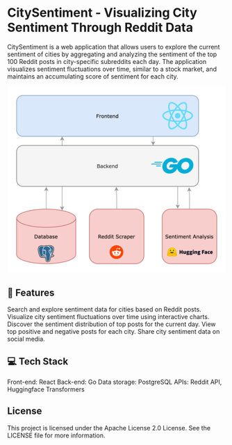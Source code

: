 # CitySentiment - Visualizing City Sentiment Through Reddit Data

CitySentiment is a web application that allows users to explore the current sentiment of cities by aggregating and analyzing the sentiment of the top 100 Reddit posts in city-specific subreddits each day. The application visualizes sentiment fluctuations over time, similar to a stock market, and maintains an accumulating score of sentiment for each city.

<img src="assets/citymetrics.png"/>

## 🚀 Features
Search and explore sentiment data for cities based on Reddit posts.
Visualize city sentiment fluctuations over time using interactive charts.
Discover the sentiment distribution of top posts for the current day.
View top positive and negative posts for each city.
Share city sentiment data on social media.

## 💻 Tech Stack
Front-end: React
Back-end: Go
Data storage: PostgreSQL
APIs: Reddit API, Huggingface Transformers

## License 
This project is licensed under the Apache License 2.0 License. See the LICENSE file for more information.
